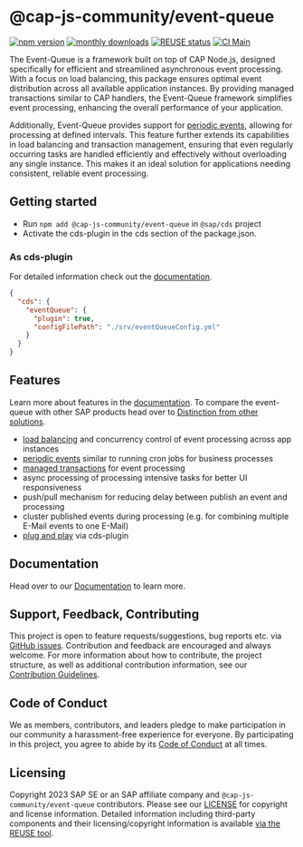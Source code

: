 # @cap-js-community/event-queue

[![npm version](https://img.shields.io/npm/v/@cap-js-community/event-queue)](https://www.npmjs.com/package/@cap-js-community/event-queue)
[![monthly downloads](https://img.shields.io/npm/dm/@cap-js-community/event-queue)](https://www.npmjs.com/package/@cap-js-community/event-queue)
[![REUSE status](https://api.reuse.software/badge/github.com/cap-js-community/event-queue)](https://api.reuse.software/info/github.com/cap-js-community/event-queue)
[![CI Main](https://github.com/cap-js-community/event-queue/actions/workflows/main-ci.yml/badge.svg)](https://github.com/cap-js-community/event-queue/commits/main)

The Event-Queue is a framework built on top of CAP Node.js, designed specifically for efficient and
streamlined asynchronous event processing. With a focus on load balancing, this package ensures optimal
event distribution across all available application instances. By providing managed transactions similar to CAP
handlers, the Event-Queue framework simplifies event processing, enhancing the overall performance of your application.

Additionally, Event-Queue provides support for [periodic events](https://cap-js-community.github.io/event-queue/configure-event/#periodic-events),
allowing for processing at defined intervals. This feature further extends its capabilities in load balancing and
transaction management, ensuring that even regularly occurring tasks are handled efficiently and effectively without
overloading any single instance. This makes it an ideal solution for applications needing consistent, reliable event processing.

## Getting started

- Run `npm add @cap-js-community/event-queue` in `@sap/cds` project
- Activate the cds-plugin in the cds section of the package.json.

### As cds-plugin

For detailed information check out the [documentation](https://cap-js-community.github.io/event-queue/setup).

```json
{
  "cds": {
    "eventQueue": {
      "plugin": true,
      "configFilePath": "./srv/eventQueueConfig.yml"
    }
  }
}
```

## Features

Learn more about features in the [documentation](https://cap-js-community.github.io/event-queue/#functionality-and-problem-solutions). To compare the
event-queue with other SAP products head over to [Distinction from other solutions](https://cap-js-community.github.io/event-queue/diff-to-outbox/).

- [load balancing](https://cap-js-community.github.io/event-queue/load-balancing) and concurrency control of event processing across app instances
- [periodic events](https://cap-js-community.github.io/event-queue/configure-event/#periodic-events) similar to running cron jobs for business processes
- [managed transactions](https://cap-js-community.github.io/event-queue/transaction-handling) for event processing
- async processing of processing intensive tasks for better UI responsiveness
- push/pull mechanism for reducing delay between publish an event and processing
- cluster published events during processing (e.g. for combining multiple E-Mail events to one E-Mail)
- [plug and play](https://cap-js-community.github.io/event-queue/setup) via cds-plugin

## Documentation

Head over to our [Documentation](https://cap-js-community.github.io/event-queue/) to learn more.

## Support, Feedback, Contributing

This project is open to feature requests/suggestions, bug reports etc.
via [GitHub issues](https://github.com/cap-js-communityevent-queue/issues). Contribution and feedback are encouraged
and always welcome. For more information about how to contribute, the project structure, as well as additional
contribution information, see our [Contribution Guidelines](CONTRIBUTING.md).

## Code of Conduct

We as members, contributors, and leaders pledge to make participation in our community a harassment-free experience for
everyone. By participating in this project, you agree to abide by its [Code of Conduct](CODE_OF_CONDUCT.md) at all
times.

## Licensing

Copyright 2023 SAP SE or an SAP affiliate company and `@cap-js-community/event-queue` contributors. Please see
our [LICENSE](LICENSE) for copyright and license information. Detailed information including third-party components and
their licensing/copyright information is
available [via the REUSE tool](https://api.reuse.software/info/github.com/cap-js-community/<your-project>).

